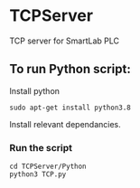 # TCPServer
TCP server for SmartLab PLC


## To run Python script:
Install python
``` 
sudo apt-get install python3.8
```
Install relevant dependancies.

### Run the script
```
cd TCPServer/Python
python3 TCP.py
```
